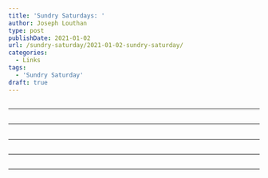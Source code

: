 ```yaml
---
title: 'Sundry Saturdays: '
author: Joseph Louthan
type: post
publishDate: 2021-01-02
url: /sundry-saturday/2021-01-02-sundry-saturday/
categories:
  - Links
tags:
  - 'Sundry Saturday'
draft: true
---
```


##


------

##


------

##


------

##


------

##


------

